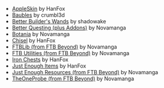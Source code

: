 - [AppleSkin](https://bdcraft.net/community/pbdc-patches-rel/the-spice-life-t3246.html) by HanFox
- [Baubles](https://bdcraft.net/community/pbdc-patches-rel/baubles-t3373.html) by crumbl3d
- [Better Builder's Wands](https://bdcraft.net/community/pbdc-patches-rel/better-builders-wands-t5418.html) by shadowake
- [Better Questing (plus Addons)](https://bdcraft.net/community/viewtopic.php?f=8&t=6049) by Novamanga
- [Botania](https://bdcraft.net/community/pbdc-patches-wip/botania-t2626.html) by Novamanga
- [Chisel](https://bdcraft.net/community/pbdc-patches-rel/chisel-t1681.html) by HanFox
- [FTBLib (from FTB Beyond)](https://bdcraft.net/community/pbdc-patches-rel-packs/feed-the-beast-beyond-t6121.html) by Novamanga
- [FTB Utilities (from FTB Beyond)](https://bdcraft.net/community/pbdc-patches-rel-packs/feed-the-beast-beyond-t6121.html) by Novamanga
- [Iron Chests](https://bdcraft.net/community/pbdc-patches-rel/ironchests-t357.html) by HanFox
- [Just Enough Items](https://bdcraft.net/community/pbdc-patches-rel/just-enough-items-jei-t5122.html) by HanFox
- [Just Enough Resources (from FTB Beyond)](https://bdcraft.net/community/pbdc-patches-rel-packs/feed-the-beast-beyond-t6121.html) by Novamanga
- [TheOneProbe (from FTB Beyond)](https://bdcraft.net/community/pbdc-patches-rel-packs/feed-the-beast-beyond-t6121.html) by Novamanga